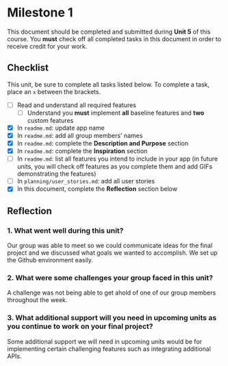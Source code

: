 # Milestone 1

This document should be completed and submitted during **Unit 5** of this course. You **must** check off all completed tasks in this document in order to receive credit for your work.

## Checklist

This unit, be sure to complete all tasks listed below. To complete a task, place an `x` between the brackets.

- [ ] Read and understand all required features
  - [ ] Understand you **must** implement **all** baseline features and **two** custom features
- [x] In `readme.md`: update app name
- [x] In `readme.md`: add all group members' names
- [x] In `readme.md`: complete the **Description and Purpose** section
- [x] In `readme.md`: complete the **Inspiration** section
- [ ] In `readme.md`: list all features you intend to include in your app (in future units, you will check off features as you complete them and add GIFs demonstrating the features)
- [ ] In `planning/user_stories.md`: add all user stories
- [x] In this document, complete the **Reflection** section below

## Reflection

### 1. What went well during this unit?

Our group was able to meet so we could communicate ideas for the final project and we discussed what goals we wanted to accomplish. We set up the Github environment easily.

### 2. What were some challenges your group faced in this unit?

A challenge was not being able to get ahold of one of our group members throughout the week.

### 3. What additional support will you need in upcoming units as you continue to work on your final project?

Some additional support we will need in upcoming units would be for implementing certain challenging features such as integrating additional APIs.
